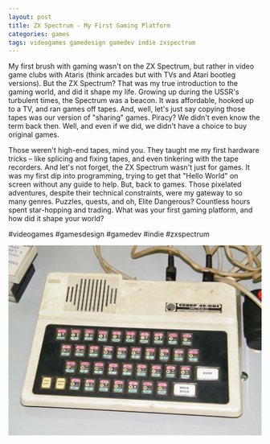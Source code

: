 ```yaml
---
layout: post
title: ZX Spectrum - My First Gaming Platform 
categories: games
tags: videogames gamedesign gamedev indie zxspectrum
---
```


My first brush with gaming wasn't on the ZX Spectrum, but rather in video game clubs with Ataris (think arcades but with TVs and Atari bootleg versions). But the ZX Spectrum? That was my true introduction to the gaming world, and did it shape my life. Growing up during the USSR's turbulent times, the Spectrum was a beacon. It was affordable, hooked up to a TV, and ran games off tapes. And, well, let's just say copying those tapes was our version of "sharing" games. Piracy? We didn't even know the term back then. Well, and even if we did, we didn't have a choice to buy original games.

Those weren't high-end tapes, mind you. They taught me my first hardware tricks – like splicing and fixing tapes, and even tinkering with the tape recorders. And let's not forget, the ZX Spectrum wasn't just for games. It was my first dip into programming, trying to get that "Hello World" on screen without any guide to help. But, back to games. Those pixelated adventures, despite their technical constraints, were my gateway to so many genres. Puzzles, quests, and oh, Elite Dangerous? Countless hours spent star-hopping and trading. What was your first gaming platform, and how did it shape your world?

#videogames #gamesdesign #gamedev #indie #zxspectrum

![ZX Spectrum USSR Sever](/assets/images/zxspectrum-sever.jpeg)

